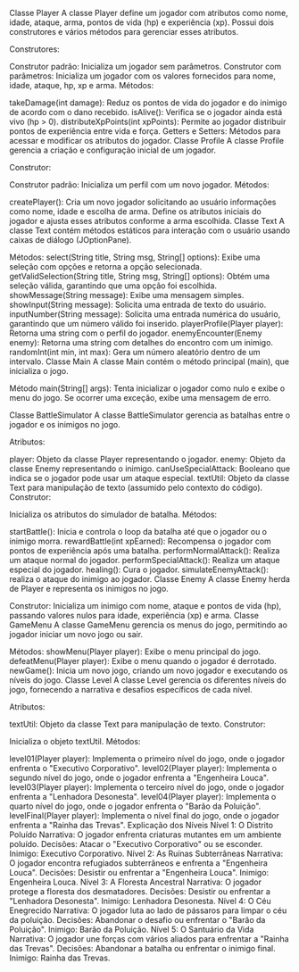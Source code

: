 Classe Player
A classe Player define um jogador com atributos como nome, idade, ataque, arma, pontos de vida (hp) e experiência (xp). Possui dois construtores e vários métodos para gerenciar esses atributos.

Construtores:

Construtor padrão: Inicializa um jogador sem parâmetros.
Construtor com parâmetros: Inicializa um jogador com os valores fornecidos para nome, idade, ataque, hp, xp e arma.
Métodos:

takeDamage(int damage): Reduz os pontos de vida do jogador e do inimigo de acordo com o dano recebido.
isAlive(): Verifica se o jogador ainda está vivo (hp > 0).
distributeXpPoints(int xpPoints): Permite ao jogador distribuir pontos de experiência entre vida e força.
Getters e Setters: Métodos para acessar e modificar os atributos do jogador.
Classe Profile
A classe Profile gerencia a criação e configuração inicial de um jogador.

Construtor:

Construtor padrão: Inicializa um perfil com um novo jogador.
Métodos:

createPlayer(): Cria um novo jogador solicitando ao usuário informações como nome, idade e escolha de arma. Define os atributos iniciais do jogador e ajusta esses atributos conforme a arma escolhida.
Classe Text
A classe Text contém métodos estáticos para interação com o usuário usando caixas de diálogo (JOptionPane).

Métodos:
select(String title, String msg, String[] options): Exibe uma seleção com opções e retorna a opção selecionada.
getValidSelection(String title, String msg, String[] options): Obtém uma seleção válida, garantindo que uma opção foi escolhida.
showMessage(String message): Exibe uma mensagem simples.
showInput(String message): Solicita uma entrada de texto do usuário.
inputNumber(String message): Solicita uma entrada numérica do usuário, garantindo que um número válido foi inserido.
playerProfile(Player player): Retorna uma string com o perfil do jogador.
enemyEncounter(Enemy enemy): Retorna uma string com detalhes do encontro com um inimigo.
randomInt(int min, int max): Gera um número aleatório dentro de um intervalo.
Classe Main
A classe Main contém o método principal (main), que inicializa o jogo.

Método main(String[] args): Tenta inicializar o jogador como nulo e exibe o menu do jogo. Se ocorrer uma exceção, exibe uma mensagem de erro.


Classe BattleSimulator
A classe BattleSimulator gerencia as batalhas entre o jogador e os inimigos no jogo.

Atributos:

player: Objeto da classe Player representando o jogador.
enemy: Objeto da classe Enemy representando o inimigo.
canUseSpecialAttack: Booleano que indica se o jogador pode usar um ataque especial.
textUtil: Objeto da classe Text para manipulação de texto (assumido pelo contexto do código).
Construtor:

Inicializa os atributos do simulador de batalha.
Métodos:

startBattle(): Inicia e controla o loop da batalha até que o jogador ou o inimigo morra.
rewardBattle(int xpEarned): Recompensa o jogador com pontos de experiência após uma batalha.
performNormalAttack(): Realiza um ataque normal do jogador.
performSpecialAttack(): Realiza um ataque especial do jogador.
healing(): Cura o jogador.
simulateEnemyAttack(): realiza o ataque do inimigo ao jogador.
Classe Enemy
A classe Enemy herda de Player e representa os inimigos no jogo.

Construtor:
Inicializa um inimigo com nome, ataque e pontos de vida (hp), passando valores nulos para idade, experiência (xp) e arma.
Classe GameMenu
A classe GameMenu gerencia os menus do jogo, permitindo ao jogador iniciar um novo jogo ou sair.

Métodos:
showMenu(Player player): Exibe o menu principal do jogo.
defeatMenu(Player player): Exibe o menu quando o jogador é derrotado.
newGame(): Inicia um novo jogo, criando um novo jogador e executando os níveis do jogo.
Classe Level
A classe Level gerencia os diferentes níveis do jogo, fornecendo a narrativa e desafios específicos de cada nível.

Atributos:

textUtil: Objeto da classe Text para manipulação de texto.
Construtor:

Inicializa o objeto textUtil.
Métodos:

level01(Player player): Implementa o primeiro nível do jogo, onde o jogador enfrenta o "Executivo Corporativo".
level02(Player player): Implementa o segundo nível do jogo, onde o jogador enfrenta a "Engenheira Louca".
level03(Player player): Implementa o terceiro nível do jogo, onde o jogador enfrenta a "Lenhadora Desonesta".
level04(Player player): Implementa o quarto nível do jogo, onde o jogador enfrenta o "Barão da Poluição".
levelFinal(Player player): Implementa o nível final do jogo, onde o jogador enfrenta a "Rainha das Trevas".
Explicação dos Níveis
Nível 1: O Distrito Poluído
Narrativa: O jogador enfrenta criaturas mutantes em um ambiente poluído.
Decisões: Atacar o "Executivo Corporativo" ou se esconder.
Inimigo: Executivo Corporativo.
Nível 2: As Ruínas Subterrâneas
Narrativa: O jogador encontra refugiados subterrâneos e enfrenta a "Engenheira Louca".
Decisões: Desistir ou enfrentar a "Engenheira Louca".
Inimigo: Engenheira Louca.
Nível 3: A Floresta Ancestral
Narrativa: O jogador protege a floresta dos desmatadores.
Decisões: Desistir ou enfrentar a "Lenhadora Desonesta".
Inimigo: Lenhadora Desonesta.
Nível 4: O Céu Enegrecido
Narrativa: O jogador luta ao lado de pássaros para limpar o céu da poluição.
Decisões: Abandonar o desafio ou enfrentar o "Barão da Poluição".
Inimigo: Barão da Poluição.
Nível 5: O Santuário da Vida
Narrativa: O jogador une forças com vários aliados para enfrentar a "Rainha das Trevas".
Decisões: Abandonar a batalha ou enfrentar o inimigo final.
Inimigo: Rainha das Trevas.
